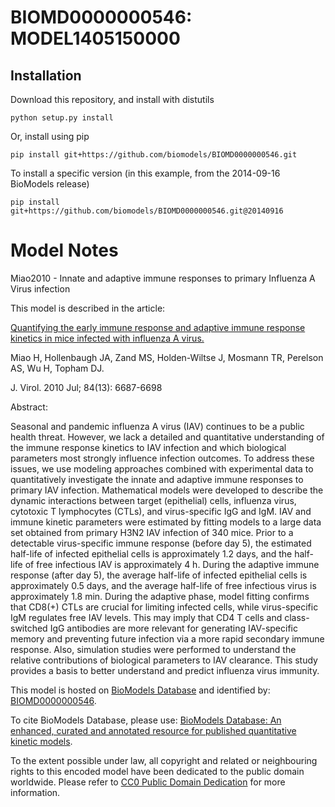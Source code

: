 # BIOMD0000000546: MODEL1405150000

## Installation

Download this repository, and install with distutils

`python setup.py install`

Or, install using pip

`pip install git+https://github.com/biomodels/BIOMD0000000546.git`

To install a specific version (in this example, from the 2014-09-16 BioModels release)

`pip install git+https://github.com/biomodels/BIOMD0000000546.git@20140916`


# Model Notes


Miao2010 - Innate and adaptive immune responses to primary Influenza A Virus
infection

This model is described in the article:

[Quantifying the early immune response and adaptive immune response kinetics
in mice infected with influenza A
virus.](http://identifiers.org/pubmed/20410284)

Miao H, Hollenbaugh JA, Zand MS, Holden-Wiltse J, Mosmann TR, Perelson AS, Wu
H, Topham DJ.

J. Virol. 2010 Jul; 84(13): 6687-6698

Abstract:

Seasonal and pandemic influenza A virus (IAV) continues to be a public health
threat. However, we lack a detailed and quantitative understanding of the
immune response kinetics to IAV infection and which biological parameters most
strongly influence infection outcomes. To address these issues, we use
modeling approaches combined with experimental data to quantitatively
investigate the innate and adaptive immune responses to primary IAV infection.
Mathematical models were developed to describe the dynamic interactions
between target (epithelial) cells, influenza virus, cytotoxic T lymphocytes
(CTLs), and virus-specific IgG and IgM. IAV and immune kinetic parameters were
estimated by fitting models to a large data set obtained from primary H3N2 IAV
infection of 340 mice. Prior to a detectable virus-specific immune response
(before day 5), the estimated half-life of infected epithelial cells is
approximately 1.2 days, and the half-life of free infectious IAV is
approximately 4 h. During the adaptive immune response (after day 5), the
average half-life of infected epithelial cells is approximately 0.5 days, and
the average half-life of free infectious virus is approximately 1.8 min.
During the adaptive phase, model fitting confirms that CD8(+) CTLs are crucial
for limiting infected cells, while virus-specific IgM regulates free IAV
levels. This may imply that CD4 T cells and class-switched IgG antibodies are
more relevant for generating IAV-specific memory and preventing future
infection via a more rapid secondary immune response. Also, simulation studies
were performed to understand the relative contributions of biological
parameters to IAV clearance. This study provides a basis to better understand
and predict influenza virus immunity.

This model is hosted on [BioModels Database](http://www.ebi.ac.uk/biomodels/)
and identified by:
[BIOMD0000000546](http://identifiers.org/biomodels.db/BIOMD0000000546).

To cite BioModels Database, please use: [BioModels Database: An enhanced,
curated and annotated resource for published quantitative kinetic
models](http://identifiers.org/pubmed/20587024).

To the extent possible under law, all copyright and related or neighbouring
rights to this encoded model have been dedicated to the public domain
worldwide. Please refer to [CC0 Public Domain
Dedication](http://creativecommons.org/publicdomain/zero/1.0/) for more
information.


